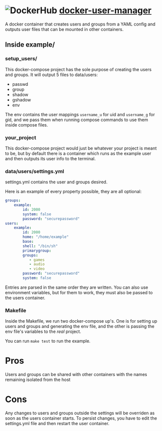 # ![DockerHub](https://i.imgur.com/tItmtNW.png) [docker-user-manager](https://hub.docker.com/r/ethorbit/user-manager)
A docker container that creates users and groups from a YAML config and outputs user files that can be mounted in other containers.

## Inside example/ 

### setup\_users/
This docker-compose project has the sole purpose of creating the users and groups. It will output 5 files to data/users:
* passwd
* group 
* shadow
* gshadow
* env

The env contains the user mappings `username_u` for uid and `username_g` for gid, and we pass them when running compose commands to use them inside compose files.

### your\_project
This docker-compose project would just be whatever your project is meant to be, but by default there is a container which runs as the example user and then outputs its user info to the terminal.

### data/users/settings.yml

settings.yml contains the user and groups desired.

Here is an example of every property possible, they are all optional:
```yaml
groups:
    example:
        id: 2000
        system: false
        password: "securepassword"
users:
    example:
        id: 2000
        home: "/home/example"
        base:
        shell: "/bin/sh"
        primarygroup: 
        groups:
           - games
           - audio
           - video 
        password: "securepassword"
        system: false
```

Entries are parsed in the same order they are written.
You can also use environment variables, but for them to work, they must also be passed to the users container.

### Makefile
Inside the Makefile, we run two docker-compose up's. One is for setting up users and groups and generating the env file, and the other is passing the env file's variables to the *real* project.

You can run `make test` to run the example.

# Pros
Users and groups can be shared with other containers with the names remaining isolated from the host

# Cons
Any changes to users and groups outside the settings will be overriden as soon as the users container starts. To persist changes, you have to edit the settings.yml file and then restart the user container.
